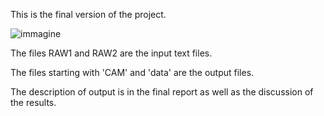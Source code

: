 This is the final version of the project.

![immagine](https://github.com/Roberto888888/Project-Lens-Quality-Assessment/assets/90435131/0304f175-48d8-43d3-8c25-8f99f48307e4)

The files RAW1 and RAW2 are the input text files.

The files starting with 'CAM' and 'data' are the output files.

The description of output is in the final report as well as the discussion of the results.
